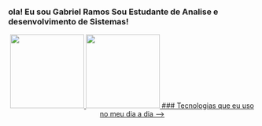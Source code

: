 ### ola! Eu sou Gabriel Ramos Sou Estudante de Analise e desenvolvimento de Sistemas!
<div align="center">
  <a href="https://github.com/Grcapassi">
    <img height="150em" src="https://github-readme-stats.vercel.app/api?username=GrCapassi_private=true&include_all_commits=true&show_icons=true&theme=dracula&hide_border=false&show_owner=true"/>
    <img height="150em" src="https://github-readme-stats.vercel.app/api/top-langs/?username=dsouloficial&theme=dracula&hide_border=false&&layout=compact"/>
### Tecnologias que eu uso no meu dia a dia 
-->
